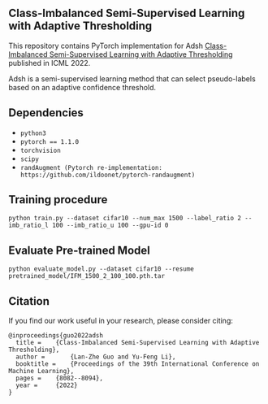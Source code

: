 ## Class-Imbalanced Semi-Supervised Learning with Adaptive Thresholding

This repository contains PyTorch implementation for Adsh [Class-Imbalanced Semi-Supervised Learning with Adaptive Thresholding](https://proceedings.mlr.press/v162/guo22e.html) published in ICML 2022.

Adsh is a semi-supervised learning method that can select pseudo-labels based on an adaptive confidence threshold.

## Dependencies

* `python3`
* `pytorch == 1.1.0`
* `torchvision`
* `scipy`
* `randAugment (Pytorch re-implementation: https://github.com/ildoonet/pytorch-randaugment)`

## Training procedure 
```
python train.py --dataset cifar10 --num_max 1500 --label_ratio 2 --imb_ratio_l 100 --imb_ratio_u 100 --gpu-id 0
```

## Evaluate Pre-trained Model
```
python evaluate_model.py --dataset cifar10 --resume pretrained_model/IFM_1500_2_100_100.pth.tar
```

## Citation

If you find our work useful in your research, please consider citing:

```
@inproceedings{guo2022adsh
  title = 	 {Class-Imbalanced Semi-Supervised Learning with Adaptive Thresholding},
  author =       {Lan-Zhe Guo and Yu-Feng Li},
  booktitle = 	 {Proceedings of the 39th International Conference on Machine Learning},
  pages = 	 {8082--8094},
  year = 	 {2022}
}

```
